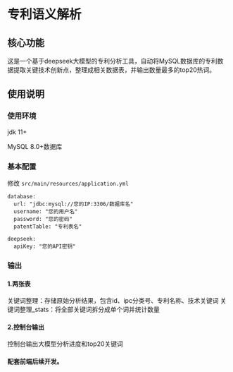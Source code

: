 # 专利语义解析
## 核心功能
这是一个基于deepseek大模型的专利分析工具，自动将MySQL数据库的专利数据提取关键技术创新点，整理成相关数据表，并输出数量最多的top20热词。
## 使用说明
### 使用环境
jdk 11+

MySQL 8.0+数据库

### 基本配置
修改 ``src/main/resources/application.yml``
````
database:
  url: "jdbc:mysql://您的IP:3306/数据库名"
  username: "您的用户名"
  password: "您的密码"
  patentTable: "专利表名" 

deepseek:
  apiKey: "您的API密钥"
````
### 输出
#### 1.两张表
关键词整理：存储原始分析结果，包含id、ipc分类号、专利名称、技术关键词
关键词整理_stats：将全部关键词拆分成单个词并统计数量
#### 2.控制台输出
控制台输出大模型分析进度和top20关键词

#### 配套前端后续开发。